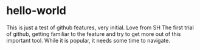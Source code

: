 # hello-world
This is just a test of github features, very initial. Love from SH
The first trial of github, getting familiar to the feature and try to get more out of this important tool.
While it is popular, it needs some time to navigate.
